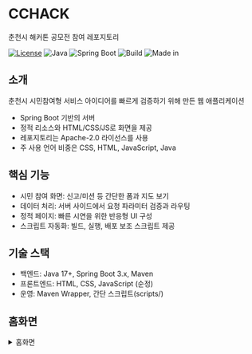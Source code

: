 # CCHACK
춘천시 해커톤 공모전 참여 레포지토리

[![License](https://img.shields.io/badge/License-Apache_2.0-blue.svg)](LICENSE)
![Java](https://img.shields.io/badge/Java-17+-red)
![Spring Boot](https://img.shields.io/badge/Spring%20Boot-3.x-green)
![Build](https://img.shields.io/badge/Build-Maven-lightgrey)
![Made in](https://img.shields.io/badge/Made%20in-Korea-black)

## 소개
춘천시 시민참여형 서비스 아이디어를 빠르게 검증하기 위해 만든 웹 애플리케이션 
- Spring Boot 기반의 서버
- 정적 리소스와 HTML/CSS/JS로 화면을 제공
- 레포지토리는 Apache-2.0 라이선스를 사용
- 주 사용 언어 비중은 CSS, HTML, JavaScript, Java

## 핵심 기능
- 시민 참여 화면: 신고/미션 등 간단한 폼과 지도 보기
- 데이터 처리: 서버 사이드에서 요청 파라미터 검증과 라우팅
- 정적 페이지: 빠른 시연을 위한 반응형 UI 구성
- 스크립트 자동화: 빌드, 실행, 배포 보조 스크립트 제공

## 기술 스택
- 백엔드: Java 17+, Spring Boot 3.x, Maven
- 프론트엔드: HTML, CSS, JavaScript (순정)
- 운영: Maven Wrapper, 간단 스크립트(scripts/)

## 홈화면
<details>
  <summary>홈화면</summary>

  <p>
    <img src="/img/KakaoTalk_20250905_232306353.png" alt="홈 화면" width="720">
  </p>
</details>
